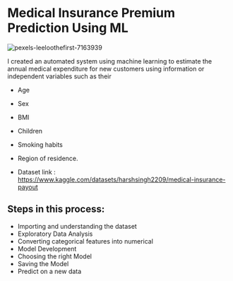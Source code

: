 
# Medical Insurance Premium Prediction Using ML

![pexels-leeloothefirst-7163939](https://github.com/mrpaul017/Medical_Insurance_Cost_Prediction/assets/145193843/ad41fbef-04e8-440d-836f-5deb8019d09e)

I created an automated system using machine learning to estimate the annual medical expenditure for new customers using information or independent variables such as their 
- Age
- Sex 
- BMI 
- Children 
- Smoking habits
- Region of residence.

- Dataset link : https://www.kaggle.com/datasets/harshsingh2209/medical-insurance-payout

## Steps in this process:
- Importing and understanding the dataset
- Exploratory Data Analysis
- Converting categorical features into numerical
- Model Development 
- Choosing the right Model
- Saving the Model
- Predict on a new data
